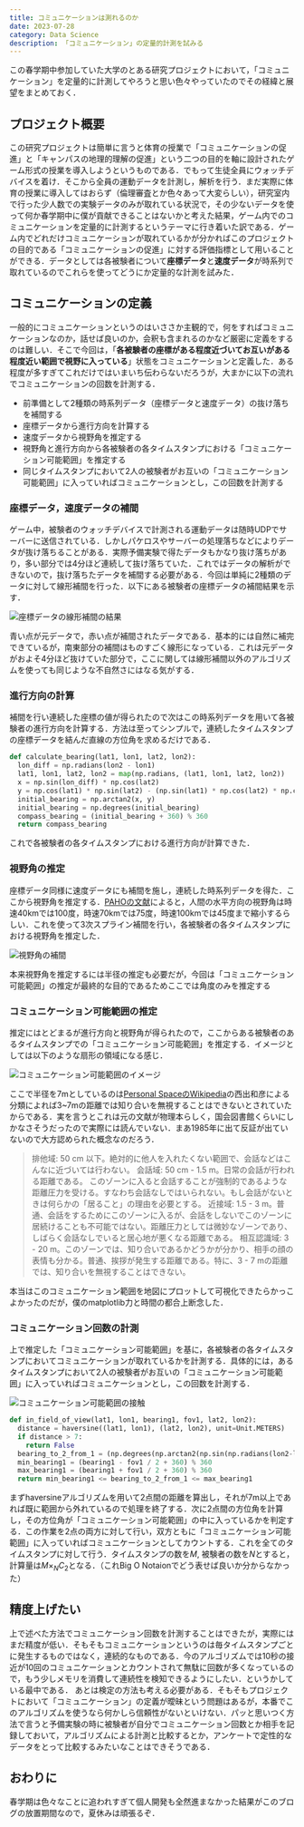 ```yaml
---
title: コミュニケーションは測れるのか
date: 2023-07-28
category: Data Science
description: 「コミュニケーション」の定量的計測を試みる
---
```


この春学期中参加していた大学のとある研究プロジェクトにおいて，「コミュニケーション」を定量的に計測してやろうと思い色々やっていたのでその経緯と展望をまとめておく．

## プロジェクト概要
この研究プロジェクトは簡単に言うと体育の授業で「コミュニケーションの促進」と「キャンパスの地理的理解の促進」という二つの目的を軸に設計されたゲーム形式の授業を導入しようというものである．でもって生徒全員にウォッチデバイスを着け．そこから全員の運動データを計測し，解析を行う．まだ実際に体育の授業に導入してはおらず（倫理審査とか色々あって大変らしい），研究室内で行った少人数での実験データのみが取れている状況で，その少ないデータを使って何か春学期中に僕が貢献できることはないかと考えた結果，ゲーム内でのコミュニケーションを定量的に計測するというテーマに行き着いた訳である．ゲーム内でどれだけコミュニケーションが取れているかが分かればこのプロジェクトの目的である「コミュニケーションの促進」に対する評価指標として用いることができる．データとしては各被験者について**座標データ**と**速度データ**が時系列で取れているのでこれらを使ってどうにか定量的な計測を試みた．

## コミュニケーションの定義
一般的にコミュニケーションというのはいささか主観的で，何をすればコミュニケーションなのか，話せば良いのか，会釈も含まれるのかなど厳密に定義をするのは難しい．そこで今回は，「**各被験者の座標がある程度近づいてお互いがある程度近い範囲で視野に入っている**」状態をコミュニケーションと定義した．ある程度が多すぎてこれだけではいまいち伝わらないだろうが，大まかに以下の流れでコミュニケーションの回数を計測する．

- 前準備として2種類の時系列データ（座標データと速度データ）の抜け落ちを補間する
- 座標データから進行方向を計算する
- 速度データから視野角を推定する
- 視野角と進行方向から各被験者の各タイムスタンプにおける「コミュニケーション可能範囲」を推定する
- 同じタイムスタンプにおいて2人の被験者がお互いの「コミュニケーション可能範囲」に入っていればコミュニケーションとし，この回数を計測する

### 座標データ，速度データの補間
ゲーム中，被験者のウォッチデバイスで計測される運動データは随時UDPでサーバーに送信されている．しかしパケロスやサーバーの処理落ちなどによりデータが抜け落ちることがある．実際予備実験で得たデータもかなり抜け落ちがあり，多い部分では4分ほど連続して抜け落ちていた．これではデータの解析ができないので，抜け落ちたデータを補間する必要がある．今回は単純に2種類のデータに対して線形補間を行った．以下にある被験者の座標データの補間結果を示す．

![座標データの線形補間の結果](/media/newplot.webp)

青い点が元データで，赤い点が補間されたデータである．基本的には自然に補完できているが，南東部分の補間はものすごく線形になっている．これは元データがおよそ4分ほど抜けていた部分で，ここに関しては線形補間以外のアルゴリズムを使っても同じような不自然さにはなる気がする．

### 進行方向の計算
補間を行い連続した座標の値が得られたので次はこの時系列データを用いて各被験者の進行方向を計算する．方法は至ってシンプルで，連続したタイムスタンプの座標データを結んだ直線の方位角を求めるだけである．

```python
def calculate_bearing(lat1, lon1, lat2, lon2):
  lon_diff = np.radians(lon2 - lon1)
  lat1, lon1, lat2, lon2 = map(np.radians, (lat1, lon1, lat2, lon2))
  x = np.sin(lon_diff) * np.cos(lat2)
  y = np.cos(lat1) * np.sin(lat2) - (np.sin(lat1) * np.cos(lat2) * np.cos(lon_diff))
  initial_bearing = np.arctan2(x, y)
  initial_bearing = np.degrees(initial_bearing)
  compass_bearing = (initial_bearing + 360) % 360
  return compass_bearing
```

これで各被験者の各タイムスタンプにおける進行方向が計算できた．

### 視野角の推定
座標データ同様に速度データにも補間を施し，連続した時系列データを得た．ここから視野角を推定する．[PAHOの文献](https://www.paho.org/sites/default/files/2018-SpeedRoadCrashes_ENGLISH_FINAL.pdf)によると，人間の水平方向の視野角は時速40kmでは100度，時速70kmでは75度，時速100kmでは45度まで縮小するらしい．これを使って3次スプライン補間を行い，各被験者の各タイムスタンプにおける視野角を推定した．

![視野角の補間](/media/fov_inferred_from_speed.webp)

本来視野角を推定するには半径の推定も必要だが，今回は「コミュニケーション可能範囲」の推定が最終的な目的であるためここでは角度のみを推定する

### コミュニケーション可能範囲の推定
推定にはとどまるが進行方向と視野角が得られたので，ここからある被験者のあるタイムスタンプでの「コミュニケーション可能範囲」を推定する．イメージとしては以下のような扇形の領域になる感じ．

![コミュニケーション可能範囲のイメージ](/media/com.webp)

ここで半径を7mとしているのは[Personal SpaceのWikipedia](https://ja.wikipedia.org/wiki/%E3%83%91%E3%83%BC%E3%82%BD%E3%83%8A%E3%83%AB%E3%82%B9%E3%83%9A%E3%83%BC%E3%82%B9)の西出和彦による分類によれば3~7mの距離では知り合いを無視することはできないとされていたからである．実を言うとこれは元の文献が物理本らしく，国会図書館くらいにしかなさそうだったので実際には読んでいない．まあ1985年に出て反証が出ていないので大方認められた概念なのだろう．
>排他域: 50 cm 以下。絶対的に他人を入れたくない範囲で、会話などはこんなに近づいては行わない。
会話域: 50 cm - 1.5 m。日常の会話が行われる距離である。 このゾーンに入ると会話することが強制的であるような距離圧力を受ける。すなわち会話なしではいられない。もし会話がないときは何らかの「居ること」の理由を必要とする。
近接域: 1.5 - 3 m。普通、会話をするためにこのゾーンに入るが、会話をしないでこのゾーンに居続けることも不可能ではない。距離圧力としては微妙なゾーンであり、しばらく会話なしでいると居心地が悪くなる距離である。
相互認識域: 3 - 20 m。このゾーンでは、知り合いであるかどうかが分かり、相手の顔の表情も分かる。普通、挨拶が発生する距離である。特に、3 - 7 mの距離では、知り合いを無視することはできない。

本当はこのコミュニケーション範囲を地図にプロットして可視化できたらかっこよかったのだが，僕のmatplotlib力と時間の都合上断念した．

### コミュニケーション回数の計測
上で推定した「コミュニケーション可能範囲」を基に，各被験者の各タイムスタンプにおいてコミュニケーションが取れているかを計測する．具体的には，あるタイムスタンプにおいて2人の被験者がお互いの「コミュニケーション可能範囲」に入っていればコミュニケーションとし，この回数を計測する．

![コミュニケーション可能範囲の接触](/media/com-detection.webp)

```python
def in_field_of_view(lat1, lon1, bearing1, fov1, lat2, lon2):
  distance = haversine((lat1, lon1), (lat2, lon2), unit=Unit.METERS)
  if distance > 7:
    return False
  bearing_to_2_from_1 = (np.degrees(np.arctan2(np.sin(np.radians(lon2-lon1))*np.cos(np.radians(lat2)), np.cos(np.radians(lat1))*np.sin(np.radians(lat2))-np.sin(np.radians(lat1))*np.cos(np.radians(lat2))*np.cos(np.radians(lon2-lon1)))) + 360) % 360
  min_bearing1 = (bearing1 - fov1 / 2 + 360) % 360
  max_bearing1 = (bearing1 + fov1 / 2 + 360) % 360
  return min_bearing1 <= bearing_to_2_from_1 <= max_bearing1
```

まずhaversineアルゴリズムを用いて2点間の距離を算出し，それが7m以上であれば既に範囲から外れているので処理を終了する．次に2点間の方位角を計算し，その方位角が「コミュニケーション可能範囲」の中に入っているかを判定する．この作業を2点の両方に対して行い，双方ともに「コミュニケーション可能範囲」に入っていればコミュニケーションとしてカウントする．これを全てのタイムスタンプに対して行う．タイムスタンプの数を$M$, 被験者の数を$N$とすると，計算量は$M \times _NC_2$となる．（これBig O Notaionでどう表せば良いか分からなかった）

## 精度上げたい
上で述べた方法でコミュニケーション回数を計測することはできたが，実際にはまだ精度が低い．そもそもコミュニケーションというのは毎タイムスタンプごとに発生するものではなく，連続的なものである．今のアルゴリズムでは10秒の接近が10回のコミュニケーションとカウントされて無駄に回数が多くなっているので，もう少しメモリを消費して連続性を検知できるようにしたい．というかしている最中である．
あとは検定の方法も考える必要がある．そもそもプロジェクトにおいて「コミュニケーション」の定義が曖昧という問題はあるが，本番でこのアルゴリズムを使うなら何かしら信頼性がないといけない．パッと思いつく方法で言うと予備実験の時に被験者が自分でコミュニケーション回数とか相手を記録しておいて，アルゴリズムによる計測と比較するとか，アンケートで定性的なデータをとって比較するみたいなことはできそうである．

## おわりに
春学期は色々なことに追われすぎて個人開発も全然進まなかった結果がこのブログの放置期間なので，夏休みは頑張るぞ．
